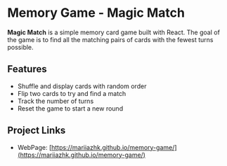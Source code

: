 # Memory Game - Magic Match

**Magic Match** is a simple memory card game built with React. The goal of the game is to find all the matching pairs of cards with the fewest turns possible.

## Features

- Shuffle and display cards with random order
- Flip two cards to try and find a match
- Track the number of turns
- Reset the game to start a new round

## Project Links

- WebPage:
  [https://mariiazhk.github.io/memory-game/](https://mariiazhk.github.io/memory-game/)
